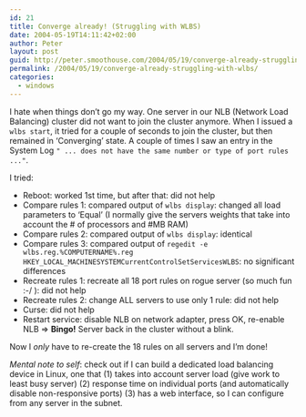 ```yaml
---
id: 21
title: Converge already! (Struggling with WLBS)
date: 2004-05-19T14:11:42+02:00
author: Peter
layout: post
guid: http://peter.smoothouse.com/2004/05/19/converge-already-struggling-with-wlbs/
permalink: /2004/05/19/converge-already-struggling-with-wlbs/
categories:
  - windows
---
```

I hate when things don&#8217;t go my way. One server in our NLB (Network Load Balancing) cluster did not want to join the cluster anymore. When I issued a `wlbs start`, it tried for a couple of seconds to join the cluster, but then remained in &#8216;Converging&#8217; state. A couple of times I saw an entry in the System Log `" ... does not have the same number or type of port rules ..."`.

I tried:

  * Reboot: worked 1st time, but after that: did not help
  * Compare rules 1: compared output of `wlbs display`: changed all load parameters to &#8216;Equal&#8217; (I normally give the servers weights that take into account the # of processors and #MB RAM)
  * Compare rules 2: compared output of `wlbs display`: identical
  * Compare rules 3: compared output of `regedit -e wlbs.reg.%COMPUTERNAME%.reg HKEY_LOCAL_MACHINESYSTEMCurrentControlSetServicesWLBS`: no significant differences
  * Recreate rules 1: recreate all 18 port rules on rogue server (so much fun :-/ ): did not help
  * Recreate rules 2: change ALL servers to use only 1 rule: did not help
  * Curse: did not help
  * Restart service: disable NLB on network adapter, press OK, re-enable NLB => **Bingo!** Server back in the cluster without a blink.

Now I _only_ have to re-create the 18 rules on all servers and I&#8217;m done! 

_Mental note to self_: check out if I can build a dedicated load balancing device in Linux, one that (1) takes into account server load (give work to least busy server) (2) response time on individual ports (and automatically disable non-responsive ports) (3) has a web interface, so I can configure from any server in the subnet.